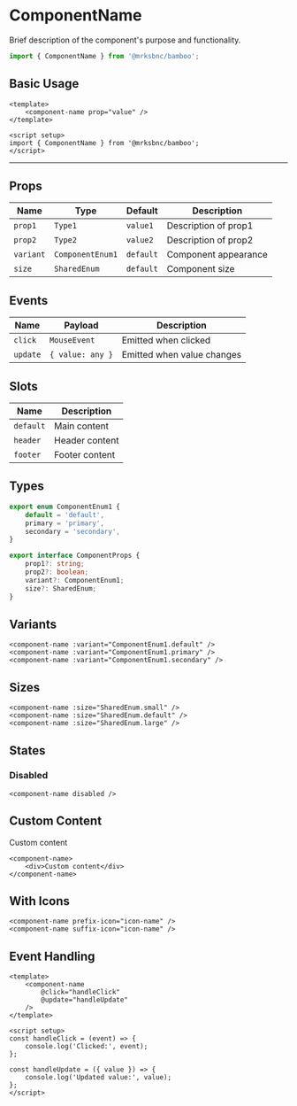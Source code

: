 <script setup>
import { ComponentName, ComponentEnum1, ComponentEnum2 } from '@/components/component-name';
import { SharedEnum } from '@/shared'
</script>

# ComponentName

Brief description of the component's purpose and functionality.

```js
import { ComponentName } from '@mrksbnc/bamboo';
```

## Basic Usage

```vue
<template>
	<component-name prop="value" />
</template>

<script setup>
import { ComponentName } from '@mrksbnc/bamboo';
</script>
```

<hr />
<div class="flex gap-4 items-center my-4">
	<component-name :prop="value" />
</div>

## Props

| Name      | Type             | Default   | Description          |
| --------- | ---------------- | --------- | -------------------- |
| `prop1`   | `Type1`          | `value1`  | Description of prop1 |
| `prop2`   | `Type2`          | `value2`  | Description of prop2 |
| `variant` | `ComponentEnum1` | `default` | Component appearance |
| `size`    | `SharedEnum`     | `default` | Component size       |

## Events

| Name     | Payload          | Description                |
| -------- | ---------------- | -------------------------- |
| `click`  | `MouseEvent`     | Emitted when clicked       |
| `update` | `{ value: any }` | Emitted when value changes |

## Slots

| Name      | Description    |
| --------- | -------------- |
| `default` | Main content   |
| `header`  | Header content |
| `footer`  | Footer content |

## Types

```ts
export enum ComponentEnum1 {
	default = 'default',
	primary = 'primary',
	secondary = 'secondary',
}

export interface ComponentProps {
	prop1?: string;
	prop2?: boolean;
	variant?: ComponentEnum1;
	size?: SharedEnum;
}
```

## Variants

<div class="flex gap-4 items-center my-4">
	<component-name :variant="ComponentEnum1.default" />
	<component-name :variant="ComponentEnum1.primary" />
	<component-name :variant="ComponentEnum1.secondary" />
</div>

```vue
<component-name :variant="ComponentEnum1.default" />
<component-name :variant="ComponentEnum1.primary" />
<component-name :variant="ComponentEnum1.secondary" />
```

## Sizes

<div class="flex items-center gap-4 my-4">
	<component-name :size="SharedEnum.small" />
	<component-name :size="SharedEnum.default" />
	<component-name :size="SharedEnum.large" />
</div>

```vue
<component-name :size="SharedEnum.small" />
<component-name :size="SharedEnum.default" />
<component-name :size="SharedEnum.large" />
```

## States

### Disabled

<div class="flex gap-4 items-center my-4">
	<component-name disabled />
</div>

```vue
<component-name disabled />
```

## Custom Content

<div class="flex gap-4 items-center my-4">
	<component-name>
		<div>Custom content</div>
	</component-name>
</div>

```vue
<component-name>
	<div>Custom content</div>
</component-name>
```

## With Icons

<div class="flex gap-4 items-center my-4">
	<component-name prefix-icon="icon-name" />
	<component-name suffix-icon="icon-name" />
</div>

```vue
<component-name prefix-icon="icon-name" />
<component-name suffix-icon="icon-name" />
```

## Event Handling

```vue
<template>
	<component-name
		@click="handleClick"
		@update="handleUpdate"
	/>
</template>

<script setup>
const handleClick = (event) => {
	console.log('Clicked:', event);
};

const handleUpdate = ({ value }) => {
	console.log('Updated value:', value);
};
</script>
```
